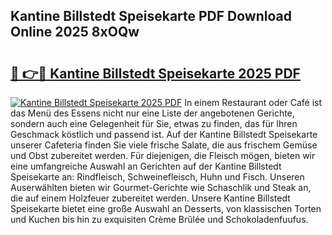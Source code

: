 ## Kantine Billstedt Speisekarte PDF Download Online 2025 8xOQw

# <h2><a href="http://gcbcugh.nevu.top/?p=Kantine+Billstedt+Speisekarte">🔗 👉🔴 Kantine Billstedt Speisekarte 2025 PDF</a></h2>

[![Kantine Billstedt Speisekarte 2025 PDF](https://i.imgur.com/dBaPXMq.png)](http://gcbcugh.nevu.top/?p=Kantine+Billstedt+Speisekarte)
In einem Restaurant oder Café ist das Menü des Essens nicht nur eine Liste der angebotenen Gerichte, sondern auch eine Gelegenheit für Sie, etwas zu finden, das für Ihren Geschmack köstlich und passend ist. Auf der Kantine Billstedt Speisekarte unserer Cafeteria finden Sie viele frische Salate, die aus frischem Gemüse und Obst zubereitet werden. Für diejenigen, die Fleisch mögen, bieten wir eine umfangreiche Auswahl an Gerichten auf der Kantine Billstedt Speisekarte an: Rindfleisch, Schweinefleisch, Huhn und Fisch. Unseren Auserwählten bieten wir Gourmet-Gerichte wie Schaschlik und Steak an, die auf einem Holzfeuer zubereitet werden. Unsere Kantine Billstedt Speisekarte bietet eine große Auswahl an Desserts, von klassischen Torten und Kuchen bis hin zu exquisiten Crème Brûlée und Schokoladenfuufus.
